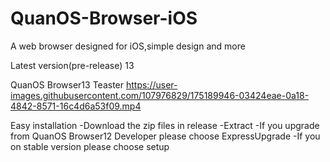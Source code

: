 # QuanOS-Browser-iOS
A web browser designed for iOS,simple design and more

Latest version(pre-release) 13

QuanOS Browser13 Teaster
https://user-images.githubusercontent.com/107976829/175189946-03424eae-0a18-4842-8571-16c4d6a53f09.mp4

Easy installation
-Download the zip files in release
-Extract
-If you upgrade from QuanOS Browser12 Developer please choose ExpressUpgrade
-If you on stable version please choose setup
